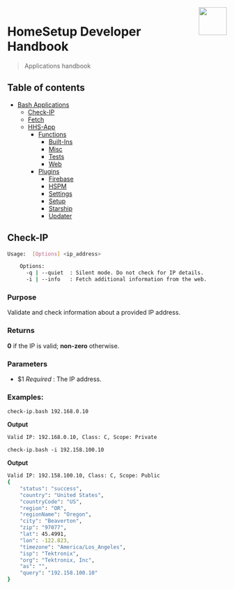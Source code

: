 <img src="https://iili.io/HvtxC1S.png" width="64" height="64" align="right" />

# HomeSetup Developer Handbook
>
> Applications handbook

## Table of contents

<!-- toc -->

- [Bash Applications](../../applications)
  - [Check-IP](check-ip#check-ip)
  - [Fetch](fetch#fetch)
  - [HHS-App](hhs-app#homesetup-application)
    - [Functions](hhs-app#functions)
      - [Built-Ins](hhs-app/functions/built-ins)
      - [Misc](hhs-app/functions/misc)
      - [Tests](hhs-app/functions/tests)
      - [Web](hhs-app/functions/web)
    - [Plugins](hhs-app#plug-ins)
      - [Firebase](hhs-app/plugins/firebase)
      - [HSPM](hhs-app/plugins/hspm)
      - [Settings](hhs-app/plugins/settings)
      - [Setup](hhs-app/plugins/setup)
      - [Starship](hhs-app/plugins/starship)
      - [Updater](hhs-app/plugins/updater)

<!-- tocstop -->

## Check-IP

```bash
Usage:  [Options] <ip_address>

    Options:
      -q | --quiet  : Silent mode. Do not check for IP details.
      -i | --info   : Fetch additional information from the web.
```

### **Purpose**

Validate and check information about a provided IP address.

### **Returns**

**0** if the IP is valid; **non-zero** otherwise.

### **Parameters**

- $1 _Required_ : The IP address.

### **Examples:**

`check-ip.bash 192.168.0.10`

**Output**

```bash
Valid IP: 192.168.0.10, Class: C, Scope: Private
```

`check-ip.bash -i 192.158.100.10`

**Output**

```bash
Valid IP: 192.158.100.10, Class: C, Scope: Public
{
    "status": "success",
    "country": "United States",
    "countryCode": "US",
    "region": "OR",
    "regionName": "Oregon",
    "city": "Beaverton",
    "zip": "97077",
    "lat": 45.4991,
    "lon": -122.823,
    "timezone": "America/Los_Angeles",
    "isp": "Tektronix",
    "org": "Tektronix, Inc",
    "as": "",
    "query": "192.158.100.10"
}
```
